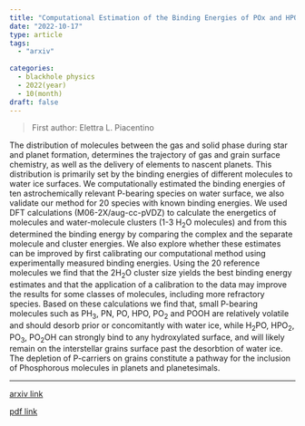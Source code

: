 ```yaml
---
title: "Computational Estimation of the Binding Energies of POx and HPOx (x=2,3) Species"
date: "2022-10-17"
type: article
tags:
  - "arxiv"
  
categories:
  - blackhole physics
  - 2022(year)
  - 10(month)
draft: false
---
```

> First author: Elettra L. Piacentino

 The distribution of molecules between the gas and solid phase during star and
planet formation, determines the trajectory of gas and grain surface chemistry,
as well as the delivery of elements to nascent planets. This distribution is
primarily set by the binding energies of different molecules to water ice
surfaces. We computationally estimated the binding energies of ten
astrochemically relevant P-bearing species on water surface, we also validate
our method for 20 species with known binding energies. We used DFT calculations
(M06-2X/aug-cc-pVDZ) to calculate the energetics of molecules and
water-molecule clusters (1-3 H$_2$O molecules) and from this determined the
binding energy by comparing the complex and the separate molecule and cluster
energies. We also explore whether these estimates can be improved by first
calibrating our computational method using experimentally measured binding
energies. Using the 20 reference molecules we find that the 2H$_2$O cluster
size yields the best binding energy estimates and that the application of a
calibration to the data may improve the results for some classes of molecules,
including more refractory species. Based on these calculations we find that,
small P-bearing molecules such as PH$_3$, PN, PO, HPO, PO$_2$ and POOH are
relatively volatile and should desorb prior or concomitantly with water ice,
while H$_2$PO, HPO$_2$, PO$_3$, PO$_2$OH can strongly bind to any hydroxylated
surface, and will likely remain on the interstellar grains surface past the
desorbtion of water ice. The depletion of P-carriers on grains constitute a
pathway for the inclusion of Phosphorous molecules in planets and
planetesimals.

---
[arxiv link](http://arxiv.org/abs/2210.09359v1)

[pdf link](http://arxiv.org/pdf/2210.09359v1)